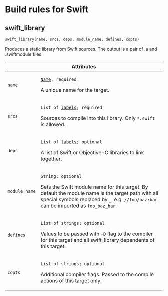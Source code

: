 # Build rules for Swift

<a name="swift_library"></a>
## swift_library

```python
swift_library(name, srcs, deps, module_name, defines, copts)
```

Produces a static library from Swift sources. The output is a pair of .a and
.swiftmodule files.

<table class="table table-condensed table-bordered table-params">
  <colgroup>
    <col class="col-param" />
    <col class="param-description" />
  </colgroup>
  <thead>
    <tr>
      <th colspan="2">Attributes</th>
    </tr>
  </thead>
  <tbody>
    <tr>
      <td><code>name</code></td>
      <td>
        <p><code><a href="https://bazel.build/versions/master/docs/build-ref.html#name">Name</a>, required</code></p>
        <p>A unique name for the target.</p>
      </td>
    </tr>
    <tr>
      <td><code>srcs</code></td>
      <td>
        <p><code>List of <a href="https://bazel.build/versions/master/docs/build-ref.html#labels">labels</a>; required</code></p>
        <p>Sources to compile into this library. Only <code>*.swift</code>
        is allowed.</p>
      </td>
    </tr>
    <tr>
      <td><code>deps</code></td>
      <td>
        <p><code>List of <a href="https://bazel.build/versions/master/docs/build-ref.html#labels">labels</a>; optional</code></p>
        <p>A list of Swift or Objective-C libraries to link together.</p>
      </td>
    </tr>
    <tr>
      <td><code>module_name</code></td>
      <td>
        <p><code>String; optional</code></p>
        <p>Sets the Swift module name for this target. By default
        the module name is the target path with all special symbols replaced
        by <code>_</code>, e.g. <code>//foo/baz:bar</code> can be imported as
        <code>foo_baz_bar</code>.</p>
      </td>
    </tr>
    <tr>
      <td><code>defines</code></td>
      <td>
        <p><code>List of strings; optional</code></p>
        <p>Values to be passed with <code>-D</code> flag to the compiler for
        this target and all swift_library dependents of this target.</p>
      </td>
    </tr>
    <tr>
      <td><code>copts</code></td>
      <td>
        <p><code>List of strings; optional</code></p>
        <p>Additional compiler flags. Passed to the compile actions of this
        target only.</p>
      </td>
    </tr>
  </tbody>
</table>
